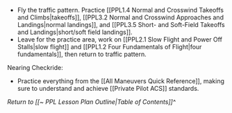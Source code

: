 - Fly the traffic pattern. Practice [[PPL1.4 Normal and Crosswind Takeoffs and Climbs|takeoffs]], [[PPL3.2 Normal and Crosswind Approaches and Landings|normal landings]], and [[PPL3.5 Short- and Soft-Field Takeoffs and Landings|short/soft field landings]].
- Leave for the practice area, work on [[PPL2.1 Slow Flight and Power Off Stalls|slow flight]] and [[PPL1.2 Four Fundamentals of Flight|four fundamentals]], then return to traffic pattern.

Nearing Checkride:
- Practice everything from the [[All Maneuvers Quick Reference]], making sure to understand and achieve [[Private Pilot ACS]] standards.


*Return to [[~ PPL Lesson Plan Outline|Table of Contents]]^*
